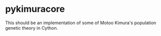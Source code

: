 pykimuracore
============

This should be an implementation of some of Motoo Kimura's population genetic theory in Cython.